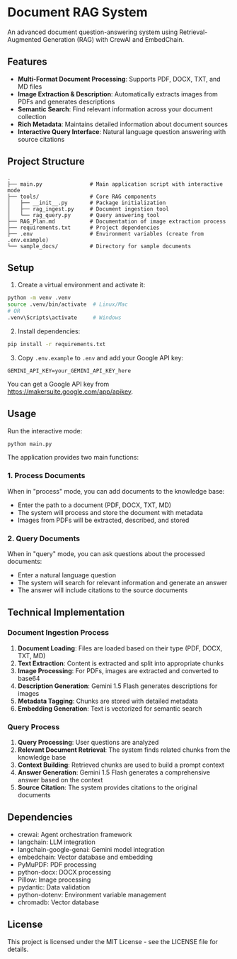 # Document RAG System

An advanced document question-answering system using Retrieval-Augmented Generation (RAG) with CrewAI and EmbedChain.

## Features

- **Multi-Format Document Processing**: Supports PDF, DOCX, TXT, and MD files
- **Image Extraction & Description**: Automatically extracts images from PDFs and generates descriptions
- **Semantic Search**: Find relevant information across your document collection
- **Rich Metadata**: Maintains detailed information about document sources
- **Interactive Query Interface**: Natural language question answering with source citations

## Project Structure

```
.
├── main.py               # Main application script with interactive mode
├── tools/                # Core RAG components
│   ├── __init__.py       # Package initialization
│   ├── rag_ingest.py     # Document ingestion tool
│   └── rag_query.py      # Query answering tool
├── RAG_Plan.md           # Documentation of image extraction process
├── requirements.txt      # Project dependencies
├── .env                  # Environment variables (create from .env.example)
└── sample_docs/          # Directory for sample documents
```

## Setup

1. Create a virtual environment and activate it:

```bash
python -m venv .venv
source .venv/bin/activate  # Linux/Mac
# OR
.venv\Scripts\activate     # Windows
```

2. Install dependencies:

```bash
pip install -r requirements.txt
```

3. Copy `.env.example` to `.env` and add your Google API key:

```
GEMINI_API_KEY=your_GEMINI_API_KEY_here
```

You can get a Google API key from https://makersuite.google.com/app/apikey.

## Usage

Run the interactive mode:

```bash
python main.py
```

The application provides two main functions:

### 1. Process Documents

When in "process" mode, you can add documents to the knowledge base:

- Enter the path to a document (PDF, DOCX, TXT, MD)
- The system will process and store the document with metadata
- Images from PDFs will be extracted, described, and stored

### 2. Query Documents

When in "query" mode, you can ask questions about the processed documents:

- Enter a natural language question
- The system will search for relevant information and generate an answer
- The answer will include citations to the source documents

## Technical Implementation

### Document Ingestion Process

1. **Document Loading**: Files are loaded based on their type (PDF, DOCX, TXT, MD)
2. **Text Extraction**: Content is extracted and split into appropriate chunks
3. **Image Processing**: For PDFs, images are extracted and converted to base64
4. **Description Generation**: Gemini 1.5 Flash generates descriptions for images
5. **Metadata Tagging**: Chunks are stored with detailed metadata
6. **Embedding Generation**: Text is vectorized for semantic search

### Query Process

1. **Query Processing**: User questions are analyzed
2. **Relevant Document Retrieval**: The system finds related chunks from the knowledge base
3. **Context Building**: Retrieved chunks are used to build a prompt context
4. **Answer Generation**: Gemini 1.5 Flash generates a comprehensive answer based on the context
5. **Source Citation**: The system provides citations to the original documents

## Dependencies

- crewai: Agent orchestration framework
- langchain: LLM integration
- langchain-google-genai: Gemini model integration
- embedchain: Vector database and embedding
- PyMuPDF: PDF processing
- python-docx: DOCX processing
- Pillow: Image processing
- pydantic: Data validation
- python-dotenv: Environment variable management
- chromadb: Vector database

## License

This project is licensed under the MIT License - see the LICENSE file for details. 